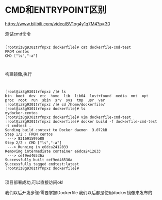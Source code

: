 
# CMD和ENTRYPOINT区别

https://www.bilibili.com/video/BV1og4y1q7M4?p=30


测试cmd命令

```shell script

[root@iz8g9301trfnpxz dockerfile]# cat dockerfile-cmd-test 
FROM centos
CMD ["ls","-a"]

 

```
构建镜像,执行
```shell script


[root@iz8g9301trfnpxz /]# ls
bin  boot  dev  etc  home  lib  lib64  lost+found  media  mnt  opt  proc  root  run  sbin  srv  sys  tmp  usr  var
[root@iz8g9301trfnpxz /]# cd /home/dockerfile/
[root@iz8g9301trfnpxz dockerfile]# ls
mydocker-centos
[root@iz8g9301trfnpxz dockerfile]# vim dockerfile-cmd-test
[root@iz8g9301trfnpxz dockerfile]# docker build -f dockerfile-cmd-test -t cmdtest .
Sending build context to Docker daemon  3.072kB
Step 1/2 : FROM centos
 ---> 831691599b88
Step 2/2 : CMD ["ls","-a"]
 ---> Running in e6dca2412833
Removing intermediate container e6dca2412833
 ---> cef9ed46536a
Successfully built cef9ed46536a
Successfully tagged cmdtest:latest
[root@iz8g9301trfnpxz dockerfile]# 


``` 

项目部署成功,可以直接访问ok!

我们以后开发步骤:需要掌握Dockerfile 我们以后都是使用docker镜像来发布的

